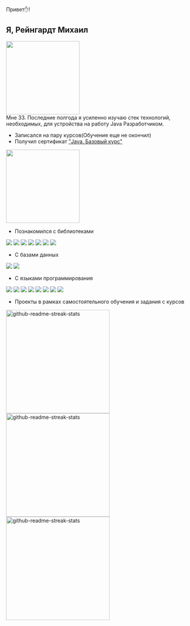 Привет✋!

## Я, Рейнгардт Михаил

<img height="200" src="https://ca.slack-edge.com/T2AEH901M-U02MT7WT87Q-9f2441a6c46f-512"/><br>
Мне 33. Последние полгода я усиленно изучаю стек технологий, необходимых, для устройства на работу Java Разработчиком.

* Записался на пару курсов(Обучение еще не окончил)
* Получил сертификат ["Java. Базовый курс"](https://stepik.org/course/187/promo)

<img src="https://stepik.org/certificate/21b8d23089a46d5e9e3dacef441161ec4c2b3fa1.png?resolution=low" width="200"/>

* Познакомился с библиотеками

<p>
<img src="https://img.shields.io/badge/Spring-6DB33F?style=for-the-badge&logo=spring&logoColor=white">
<img src="https://img.shields.io/badge/Spring_Boot-F2F4F9?style=for-the-badge&logo=spring-boot">
<img src="https://img.shields.io/badge/Thymeleaf-%23005C0F.svg?style=for-the-badge&logo=Thymeleaf&logoColor=white">
<img src="https://img.shields.io/badge/Hibernate-59666C?style=for-the-badge&logo=Hibernate&logoColor=white">
<img src="https://img.shields.io/badge/React-20232A?style=for-the-badge&logo=react&logoColor=61DAFB" />
<img src="https://img.shields.io/badge/Bootstrap-563D7C?style=for-the-badge&logo=bootstrap&logoColor=white" />
<img src="https://img.shields.io/badge/jQuery-0769AD?style=for-the-badge&logo=jquery&logoColor=white" />
</p>

* С базами данных

<p>
<img src="https://img.shields.io/badge/MySQL-005C84?style=for-the-badge&logo=mysql&logoColor=white">
<img src="https://img.shields.io/badge/Oracle-F80000?style=for-the-badge&logo=oracle&logoColor=white">
</p>

* С языками программирования

<p>
<img src="https://img.shields.io/badge/Java-ED8B00?style=for-the-badge&logo=java&logoColor=white">
<img src="https://img.shields.io/badge/C%2B%2B-00599C?style=for-the-badge&logo=c%2B%2B&logoColor=white">
<img src="https://img.shields.io/badge/JavaScript-323330?style=for-the-badge&logo=javascript&logoColor=F7DF1E">
<img src="https://img.shields.io/badge/TypeScript-007ACC?style=for-the-badge&logo=typescript&logoColor=white">
<img src="https://img.shields.io/badge/HTML-239120?style=for-the-badge&logo=html5&logoColor=white">
<img src="https://img.shields.io/badge/CSS3-1572B6?style=for-the-badge&logo=css3&logoColor=white" />
<img src="https://img.shields.io/badge/json-5E5C5C?style=for-the-badge&logo=json&logoColor=white" />
<img src="https://img.shields.io/badge/SQL-F80000?style=for-the-badge&logo=oracle&logoColor=black">
</p>

* Проекты в рамках самостоятельного обучения и задания с курсов

<p>
<a href="https://github.com/ReinhardtDizel/HibernateManyToMany">
<img width="282" src="https://denvercoder1-github-readme-stats.vercel.app/api/pin/?username=ReinhardtDizel&repo=HibernateManyToMany&theme=react&bg_color=273849&title_color=F85D7F&icon_color=F8D866&hide_border=true&show_icons=false" alt="github-readme-streak-stats">
</a>
<a href="https://github.com/ReinhardtDizel/book-view-2.0">
<img width="282" src="https://denvercoder1-github-readme-stats.vercel.app/api/pin/?username=ReinhardtDizel&repo=book-view-2.0&theme=react&bg_color=273849&title_color=F85D7F&icon_color=F8D866&hide_border=true&show_icons=false" alt="github-readme-streak-stats"></a>
<a href="https://github.com/ReinhardtDizel/spring-boot-CRUD">
<img width="282" src="https://denvercoder1-github-readme-stats.vercel.app/api/pin/?username=ReinhardtDizel&repo=spring-boot-CRUD&theme=react&bg_color=273849&title_color=F85D7F&icon_color=F8D866&hide_border=true&show_icons=false" alt="github-readme-streak-stats">
</a>
</p>
